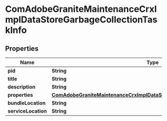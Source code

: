 
# ComAdobeGraniteMaintenanceCrxImplDataStoreGarbageCollectionTaskInfo

## Properties
Name | Type | Description | Notes
------------ | ------------- | ------------- | -------------
**pid** | **String** |  |  [optional]
**title** | **String** |  |  [optional]
**description** | **String** |  |  [optional]
**properties** | [**ComAdobeGraniteMaintenanceCrxImplDataStoreGarbageCollectionTaskProperties**](ComAdobeGraniteMaintenanceCrxImplDataStoreGarbageCollectionTaskProperties.md) |  |  [optional]
**bundleLocation** | **String** |  |  [optional]
**serviceLocation** | **String** |  |  [optional]



